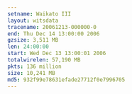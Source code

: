 ```yaml
---
setname: Waikato III
layout: witsdata
tracename: 20061213-000000-0
end: Thu Dec 14 13:00:00 2006
gzsize: 3,511 MB
len: 24:00:00
start: Wed Dec 13 13:00:01 2006
totalwirelen: 57,190 MB
pkts: 136 million
size: 10,241 MB
md5: 932f99e78631efade27712f0e7996705
---
```

